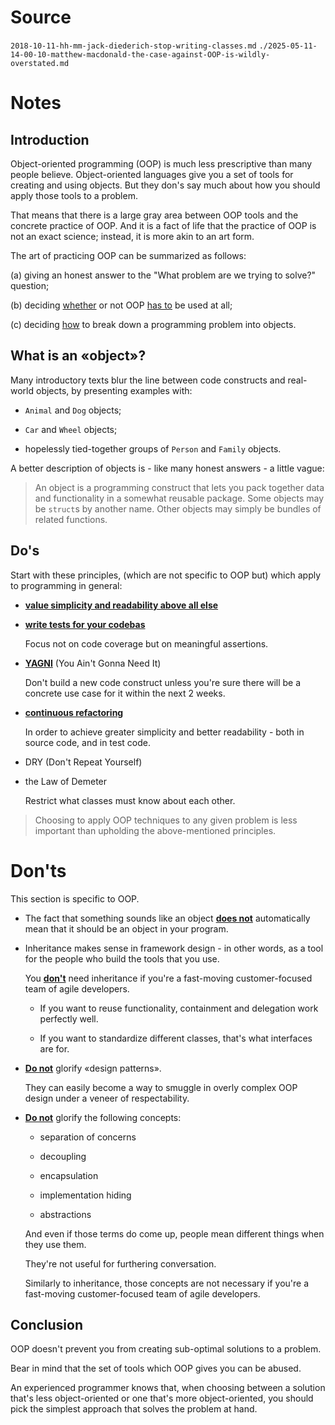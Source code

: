 # Source

   `2018-10-11-hh-mm-jack-diederich-stop-writing-classes.md`
   `./2025-05-11-14-00-10-matthew-macdonald-the-case-against-OOP-is-wildly-overstated.md`



# Notes



   ## Introduction

   Object-oriented programming (OOP) is much less prescriptive than many people believe.
   Object-oriented languages give you a set of tools for creating and using objects.
   But they don's say much about how you should apply those tools to a problem.
   
   That means that
   there is a large gray area
   between OOP tools and the concrete practice of OOP.
   And it is a fact of life that
   the practice of OOP is not an exact science;
   instead, it is more akin to an art form.

   The art of practicing OOP can be summarized as follows:

   (a) giving an honest answer to the "What problem are we trying to solve?" question;

   (b) deciding <u>whether</u> or not OOP <u>has to</u> be used at all;

   (c) deciding <u>how</u> to break down a programming problem into objects.



   ## What is an «object»?

   Many introductory texts blur the line between
   code constructs and real-world objects, by presenting examples with:

   - `Animal` and `Dog` objects;

   - `Car` and `Wheel` objects;
   
   - hopelessly tied-together groups of `Person` and `Family` objects.

   A better description of objects is - like many honest answers - a little vague:

   > An object is a programming construct
   > that lets you pack together data and functionality in a somewhat reusable package.
   > Some objects may be `struct`s by another name.
   > Other objects may simply be bundles of related functions.
   


   ## Do's

   Start with these principles,
   (which are not specific to OOP but)
   which apply to programming in general:

   - <u>**value simplicity and readability above all else**</u>

   - <u>**write tests for your codebas**</u>
   
     Focus not on code coverage but on meaningful assertions.

   - <u>**YAGNI**</u> (You Ain't Gonna Need It)

     Don't build a new code construct
     unless you're sure there will be a concrete use case for it within the next 2 weeks.

   - <u>**continuous refactoring**</u>

     In order to achieve greater simplicity and better readability -
     both in source code, and in test code.

   - DRY (Don't Repeat Yourself)

   - the Law of Demeter 
   
     Restrict what classes must know about each other.

   > Choosing to apply OOP techniques to any given problem
   > is less important than
   > upholding the above-mentioned principles.



   # Don'ts

   This section is specific to OOP.

   - The fact that something sounds like an object <u>**does not**</u> automatically mean that
     it should be an object in your program.

   - Inheritance makes sense in framework design -
     in other words, as a tool for the people who build the tools that you use.

     You <u>**don't**</u> need inheritance
     if you're a fast-moving customer-focused team of agile developers.
   
     - If you want to reuse functionality,
       containment and delegation work perfectly well.
      
     - If you want to standardize different classes,
       that's what interfaces are for.

   - <u>**Do not**</u> glorify «design patterns».
   
     They can easily become
     a way to smuggle in overly complex OOP design
     under a veneer of respectability.
    
   - <u>**Do not**</u> glorify the following concepts:
   
     - separation of concerns
   
     - decoupling
   
     - encapsulation
   
     - implementation hiding

     - abstractions

     And even if those terms do come up,
     people mean different things when they use them.

     They're not useful for furthering conversation.

     Similarly to inheritance,
     those concepts are not necessary
     if you're a fast-moving customer-focused team of agile developers.



   ## Conclusion

   OOP doesn't prevent you from creating sub-optimal solutions to a problem.

   Bear in mind that
   the set of tools which OOP gives you can be abused.

   An experienced programmer knows that, when choosing between
   a solution that's less object-oriented
   or
   one that's more object-oriented,
   you should pick the simplest approach that solves the problem at hand.
